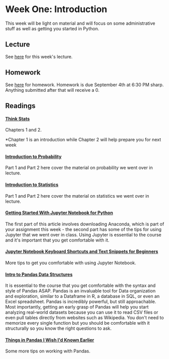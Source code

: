 # Week One: Introduction

This week will be light on material and will focus on some administrative stuff as well as getting you started in Python.

## Lecture

See [here](https://github.com/CSC217/fall_2019/blob/master/week01-introduction/Week_One_Introduction_Slides.pdf) for this week's lecture.

## Homework

See [here](https://github.com/CSC217/fall_2019/blob/master/week01-introduction/Homework_One.ipynb) for homework. Homework is due September 4th at 6:30 PM sharp. Anything submitted after that will receive a 0.

## Readings

#### [Think Stats](http://greenteapress.com/thinkstats2/thinkstats2.pdf)  
Chapters 1 and 2.

\*Chapter 1 is an introduction while Chapter 2 will help prepare you for next week

#### [Introduction to Probability](https://ocw.mit.edu/courses/mathematics/18-05-introduction-to-probability-and-statistics-spring-2014/readings/MIT18_05S14_Reading2.pdf)

Part 1 and Part 2 here cover the material on probability we went over in lecture.

#### [Introduction to Statistics](https://ocw.mit.edu/courses/mathematics/18-05-introduction-to-probability-and-statistics-spring-2014/readings/MIT18_05S14_Reading10a.pdf)

Part 1 and Part 2 here cover the material on statistics we went over in lecture.

#### [Getting Started With Jupyter Notebook for Python](https://medium.com/codingthesmartway-com-blog/getting-started-with-jupyter-notebook-for-python-4e7082bd5d46)  
The first part of this article involves downloading Anaconda, which is part of your assignment this week - the second part has some of the tips for using Jupyter that we went over in class. Using Jupyter is essential to the course and it's important that you get comfortable with it.

#### [Jupyter Notebook Keyboard Shortcuts and Text Snippets for Beginners](http://maxmelnick.com/2016/04/19/python-beginner-tips-and-tricks.html)
More tips to get you comfortable with using Jupyter Notebook.

#### [Intro to Pandas Data Structures](http://gregreda.com/2013/10/26/intro-to-pandas-data-structures/)

It is essential to the course that you get comfortable with the syntax and style of Pandas ASAP. Pandas is an invaluable tool for Data organization and exploration, similar to a Dataframe in R, a database in SQL, or even an Excel spreadsheet. Pandas is incredibly powerful, but still approachable. Most importantly, getting an early grasp of Pandas will help you start analyzing real-world datasets because you can use it to read CSV files or even pull tables directly from websites such as Wikipedia. You don't need to memorize every single function but you should be comfortable with it structurally so you know the right questions to ask.

#### [Things in Pandas I Wish I'd Known Earlier](https://nbviewer.jupyter.org/github/rasbt/python_reference/blob/master/tutorials/things_in_pandas.ipynb)

Some more tips on working with Pandas.
